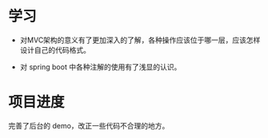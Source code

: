 # 学习

* 对MVC架构的意义有了更加深入的了解，各种操作应该位于哪一层，应该怎样设计自己的代码格式。

* 对 spring boot 中各种注解的使用有了浅显的认识。

# 项目进度

完善了后台的 demo，改正一些代码不合理的地方。
